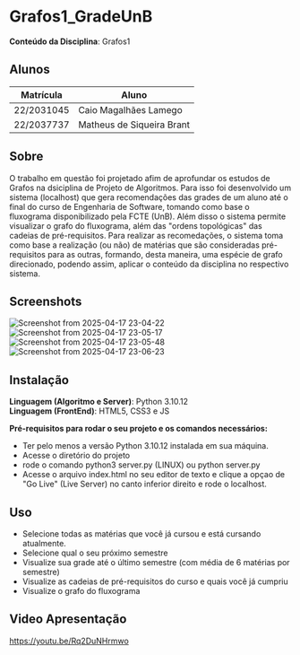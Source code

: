 # Grafos1_GradeUnB

**Conteúdo da Disciplina**: Grafos1<br>

## Alunos
|Matrícula | Aluno |
| -- | -- |
| 22/2031045  |  Caio Magalhães Lamego |
| 22/2037737  |  Matheus de Siqueira Brant |

## Sobre 
O trabalho em questão foi projetado afim de aprofundar os estudos de Grafos na dsiciplina de Projeto de Algoritmos. Para isso foi desenvolvido um sistema (localhost) que gera recomendações das grades de um aluno até o final do curso de Engenharia de Software, tomando como base o fluxograma disponibilizado pela FCTE (UnB). Além disso o sistema permite visualizar o grafo do fluxograma, além das "ordens topológicas" das cadeias de pré-requisitos. Para realizar as recomedações, o sistema toma como base a realização (ou não) de matérias que são consideradas pré-requisitos para as outras, formando, desta maneira, uma espécie de grafo direcionado, podendo assim, aplicar o conteúdo da disciplina no respectivo sistema.

## Screenshots
![Screenshot from 2025-04-17 23-04-22](https://github.com/user-attachments/assets/95221e5e-35cb-4e2a-abae-a37f40051881)
![Screenshot from 2025-04-17 23-05-17](https://github.com/user-attachments/assets/a26bb157-69fa-410f-93ed-b854f94222ce)
![Screenshot from 2025-04-17 23-05-48](https://github.com/user-attachments/assets/60435e7e-ed74-4741-9b6c-8fea456a567f)
![Screenshot from 2025-04-17 23-06-23](https://github.com/user-attachments/assets/17475c12-4814-4130-b87a-8c944fba3800)



## Instalação 
**Linguagem (Algoritmo e Server)**: Python 3.10.12<br>
**Linguagem (FrontEnd)**: HTML5, CSS3 e JS<br>

**Pré-requisitos para rodar o seu projeto e os comandos necessários:**
- Ter pelo menos a versão Python 3.10.12 instalada em sua máquina.
- Acesse o diretório do projeto
- rode o comando python3 server.py (LINUX) ou python server.py
- Acesse o arquivo index.html no seu editor de texto e clique a opçao de "Go Live" (Live Server) no canto inferior direito e rode o localhost.

## Uso 
- Selecione todas as matérias que você já cursou e está cursando atualmente.
- Selecione qual o seu próximo semestre
- Visualize sua grade até o último semestre (com média de 6 matérias por semestre)
- Visualize as cadeias de pré-requisitos do curso e quais você já cumpriu
- Visualize o grafo do fluxograma

## Video Apresentação
https://youtu.be/Rq2DuNHrmwo




